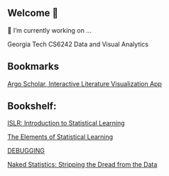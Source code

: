 ## Welcome :wave:

🔭 I’m currently working on ...

Georgia Tech CS6242 Data and Visual Analytics


## Bookmarks 

[Argo Scholar, Interactive Literature Visualization App](https://poloclub.github.io/argo-scholar/)

## Bookshelf: 

[ISLR: Introduction to Statistical Learning](https://amzn.to/3BRjEpZ)

[The Elements of Statistical Learning](https://amzn.to/3BNtyZC)

[DEBUGGING](https://amzn.to/3DSOgtQ)

[Naked Statistics: Stripping the Dread from the Data](https://amzn.to/3SgtIja)

<!-- SCRATCH







## Technologies I Love
![alt text](http://url/to/img.png)

## Recent Reads / Bookshelf: 

[An Introduction to Statistical Learning](https://amzn.to/3BRjEpZ)

[The Elements of Statistical Learning](https://amzn.to/3BNtyZC)

[Coffee Break Pandas](https://amzn.to/3fpXP9p)

[DEBUGGING](https://amzn.to/3DSOgtQ)

[Naked Statistics: Stripping the Dread from the Data](https://amzn.to/3SgtIja)

### Hi there :wave:
## Hi there :wave:
# Hi there :wave:


**autumnmarin/autumnmarin** is a ✨ _special_ ✨ repository because its `README.md` (this file) appears on your GitHub profile.

Here are some ideas to get you started:

- :books: 🔭 I’m currently working on ...
- 🌱 I’m currently learning ...
- 👯 I’m looking to collaborate on ...
- 🤔 I’m looking for help with ...
- 💬 Ask me about ...
- 📫 How to reach me: ...

- ⚡ 

😄 

👋 :woman_student:
-->
